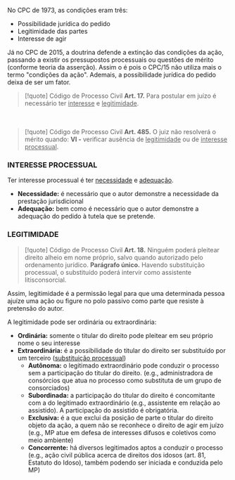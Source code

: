 No CPC de 1973, as condições eram três:
- Possibilidade jurídica do pedido
- Legitimidade das partes
- Interesse de agir

Já no CPC de 2015, a doutrina defende a extinção das condições da ação, passando a existir os pressupostos processuais ou questões de mérito (conforme teoria da asserção). 
Assim o é pois o CPC/15 não utiliza mais o termo "condições da ação". 
Ademais, a possibilidade jurídica do pedido deixa de ser um fator.

>[!quote] Código de Processo Civil
>**Art. 17.** Para postular em juízo é necessário ter <u>interesse</u> e <u>legitimidade</u>.

ㅤㅤ
>[!quote] Código de Processo Civil
>**Art. 485.** O juiz não resolverá o mérito quando:
>**VI -** verificar ausência de <u>legitimidade</u> ou de <u>interesse processual</u>.

### INTERESSE PROCESSUAL
Ter interesse processual é ter <u>necessidade</u> e <u>adequação</u>.
- **Necessidade:** é necessário que o autor demonstre a necessidade da prestação jurisdicional
- **Adequação:** bem como é necessário que o autor demonstre a adequação do pedido à tutela que se pretende.

### LEGITIMIDADE
>[!quote] Código de Processo Civil
>**Art. 18.** Ninguém poderá pleitear direito alheio em nome próprio, salvo quando autorizado pelo ordenamento jurídico.
>**Parágrafo único.** Havendo substituição processual, o substituído poderá intervir como assistente litisconsorcial.

Assim, legitimidade é a permissão legal para que uma determinada pessoa ajuíze uma ação ou figure no polo passivo como parte que resiste à pretensão do autor.

A legitimidade pode ser ordinária ou extraordinária:
- **Ordinária:** somente o titular do direito pode pleitear em seu próprio nome o seu interesse
- **Extraordinária:** é a possibilidade do titular do direito ser substituído por um terceiro (<u>substituição processual</u>)
	- **Autônoma:** o legitimado extraordinário pode conduzir o processo sem a participação do titular do direito. (e.g., administradora de consórcios que atua no processo como substituta de um grupo de consorciados)
	- **Subordinada:** a participação do titular do direito é concomitante com a do legitimado extraordinário (e.g., assistente em relação ao assistido). A participação do assistido é obrigatória.
	- **Exclusiva:** é a que exclui da posição de parte o titular do direito objeto da ação, a quem não se reconhece o direito de agir em juízo (e.g., MP atue em defesa de interesses difusos e coletivos como meio ambiente)
	- **Concorrente:** há diversos legitimados aptos a conduzir o processo (e.g., ação civil pública acerca de direitos dos idosos (art. 81, Estatuto do Idoso), também podendo ser iniciada e conduzida pelo MP)

